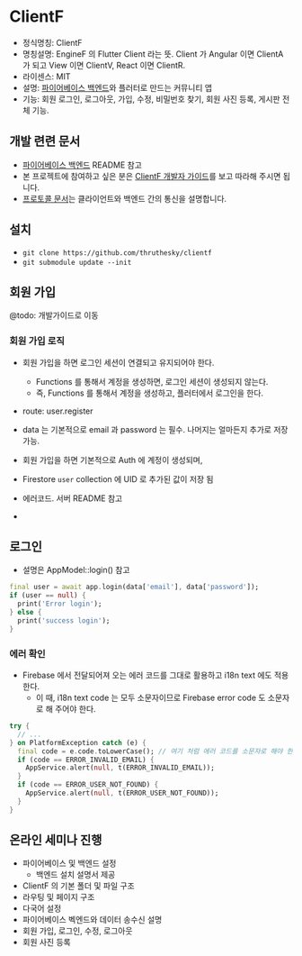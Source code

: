 # ClientF

* 정식명칭: ClientF
* 명칭설명: EngineF 의 Flutter Client 라는 뜻. Client 가 Angular 이면 ClientA 가 되고 View 이면 ClientV, React 이면 ClientR.
* 라이센스: MIT
* 설명: [파이어베이스 백엔드](https://github.com/thruthesky/enginf)와 플러터로 만드는 커뮤니티 앱
* 기능: 회원 로그인, 로그아웃, 가입, 수정, 비밀번호 찾기, 회원 사진 등록, 게시판 전체 기능.

## 개발 련련 문서

* [파이어베이스 백엔드](https://github.com/thruthesky/enginf) README 참고
* 본 프로젝트에 참여하고 싶은 분은 [ClientF 개발자 가이드](https://github.com/thruthesky/clientf/blob/master/docs/DeveloperGuideLine.md)를 보고 따라해 주시면 됩니다.
* [프로토콜 문서](https://github.com/thruthesky/clientf/blob/master/docs/Protocols.md)는 클라이언트와 백엔드 간의 통신을 설명합니다.

## 설치

* `git clone https://github.com/thruthesky/clientf`
* `git submodule update --init`

## 회원 가입

@todo: 개발가이드로 이동

### 회원 가입 로직

* 회원 가입을 하면 로그인 세션이 연결되고 유지되어야 한다.
  * Functions 를 통해서 계정을 생성하면, 로그인 세션이 생성되지 않는다.
  * 즉, Functions 를 통해서 계정을 생성하고, 플러터에서 로그인을 한다.

* route: user.register
* data 는 기본적으로 email 과 password 는 필수. 나머지는 얼마든지 추가로 저장 가능.
* 회원 가입을 하면 기본적으로 Auth 에 계정이 생성되며,
* Firestore `user` collection 에 UID 로 추가된 값이 저장 됨


* 에러코드. 서버 README 참고
* 
<!-- 
코드 | 설명
--- | ---
input-data-is-not-provided | 회원 가입 정보를 전달하지 않은 경우
email-is-not-provided | 이메일 주소를 입력하지 않은 경우
password-is-not-provided | 비밀번호를 입력하지 않은 경우
auth/email-already-exists | 동일한 메일 주소가 이미 가입되어져 있는 경우 -->

## 로그인

* 설명은 AppModel::login() 참고

``` dart
final user = await app.login(data['email'], data['password']);
if (user == null) {
  print('Error login');
} else {
  print('success login');
}
```



### 에러 확인

* Firebase 에서 전달되어져 오는 에러 코드를 그대로 활용하고 i18n text 에도 적용한다.
  * 이 때, i18n text code 는 모두 소문자이므로 Firebase error code 도 소문자로 해 주어야 한다.

``` dart
try {
  // ...
} on PlatformException catch (e) {
  final code = e.code.toLowerCase(); // 여기 처럼 에러 코드를 소문자로 해야 한다. 이것은 언어 번역에서 사용되기 때문이다.
  if (code == ERROR_INVALID_EMAIL) {
    AppService.alert(null, t(ERROR_INVALID_EMAIL));
  }
  if (code == ERROR_USER_NOT_FOUND) {
    AppService.alert(null, t(ERROR_USER_NOT_FOUND));
  }
} 
```


## 온라인 세미나 진행

* 파이어베이스 및 백엔드 설정
  * 백엔드 설치 설명서 제공
* ClientF 의 기본 폴더 및 파일 구조
* 라우팅 및 페이지 구조
* 다국어 설정
* 파이어베이스 벡엔드와 데이터 송수신 설명
* 회원 가입, 로그인, 수정, 로그아웃
* 회원 사진 등록


